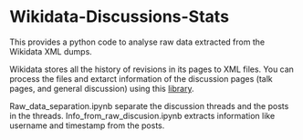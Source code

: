 # Wikidata-Discussions-Stats

This provides a python code to analyse raw data extracted from the Wikidata XML dumps.

Wikidata stores all the history of revisions in its pages to XML files. You can process the files and extarct information of the discussion pages (talk pages, and general discussion) using this [library](https://github.com/King-s-Knowledge-Graph-Lab/Wikidata-Discussion-Parser).

Raw_data_separation.ipynb separate the discussion threads and the posts in the threads.
Info_from_raw_discusion.ipynb extracts information like username and timestamp from the posts.


